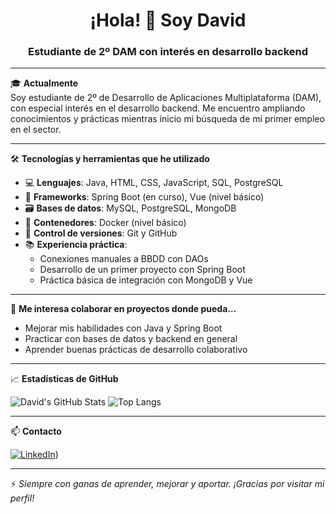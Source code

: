 <h1 align="center">¡Hola! 👋 Soy David</h1>
<h3 align="center">Estudiante de 2º DAM con interés en desarrollo backend</h3>

---

🎓 **Actualmente**  
Soy estudiante de 2º de Desarrollo de Aplicaciones Multiplataforma (DAM), con especial interés en el desarrollo backend. Me encuentro ampliando conocimientos y prácticas mientras inicio mi búsqueda de mi primer empleo en el sector.

---

🛠️ **Tecnologías y herramientas que he utilizado**

- 💻 **Lenguajes**: Java, HTML, CSS, JavaScript, SQL, PostgreSQL
- 🧱 **Frameworks**: Spring Boot (en curso), Vue (nivel básico)
- 🗃️ **Bases de datos**: MySQL, PostgreSQL, MongoDB
- 🐳 **Contenedores**: Docker (nivel básico)
- 🔧 **Control de versiones**: Git y GitHub
- 📚 **Experiencia práctica**:
  - Conexiones manuales a BBDD con DAOs
  - Desarrollo de un primer proyecto con Spring Boot
  - Práctica básica de integración con MongoDB y Vue

---

🤝 **Me interesa colaborar en proyectos donde pueda...**

- Mejorar mis habilidades con Java y Spring Boot
- Practicar con bases de datos y backend en general
- Aprender buenas prácticas de desarrollo colaborativo

---

📈 **Estadísticas de GitHub**

![David's GitHub Stats](https://github-readme-stats.vercel.app/api?username=DavidSvq&show_icons=true&theme=tokyonight)
![Top Langs](https://github-readme-stats.vercel.app/api/top-langs/?username=DavidSvq&layout=compact&theme=tokyonight)

---

📫 **Contacto**

[![LinkedIn](https://img.shields.io/badge/LinkedIn-David%20Svq-blue?style=flat&logo=linkedin)](https://www.linkedin.com/in/david-romero-ternero-64114a4a/))

---

⚡ *Siempre con ganas de aprender, mejorar y aportar. ¡Gracias por visitar mi perfil!*

